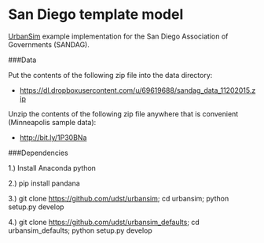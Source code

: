 San Diego template model
===============

[UrbanSim][] example implementation for the San Diego Association of Governments (SANDAG).

[UrbanSim]: https://github.com/synthicity/urbansim

###Data

Put the contents of the following zip file into the data directory:

* https://dl.dropboxusercontent.com/u/69619688/sandag_data_11202015.zip

Unzip the contents of the following zip file anywhere that is convenient (Minneapolis sample data):
* http://bit.ly/1P30BNa


###Dependencies

1.)  Install Anaconda python

2.)  pip install pandana

3.)  git clone https://github.com/udst/urbansim; cd urbansim; python setup.py develop

4.)  git clone https://github.com/udst/urbansim_defaults; cd urbansim_defaults; python setup.py develop
